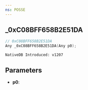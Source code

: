 ```yaml
---
ns: POSSE
---
```

## _0xC08BFF658B2E51DA

```c
// 0xC08BFF658B2E51DA
Any _0xC08BFF658B2E51DA(Any p0);
```

```
NativeDB Introduced: v1207
```

## Parameters
* **p0**:

